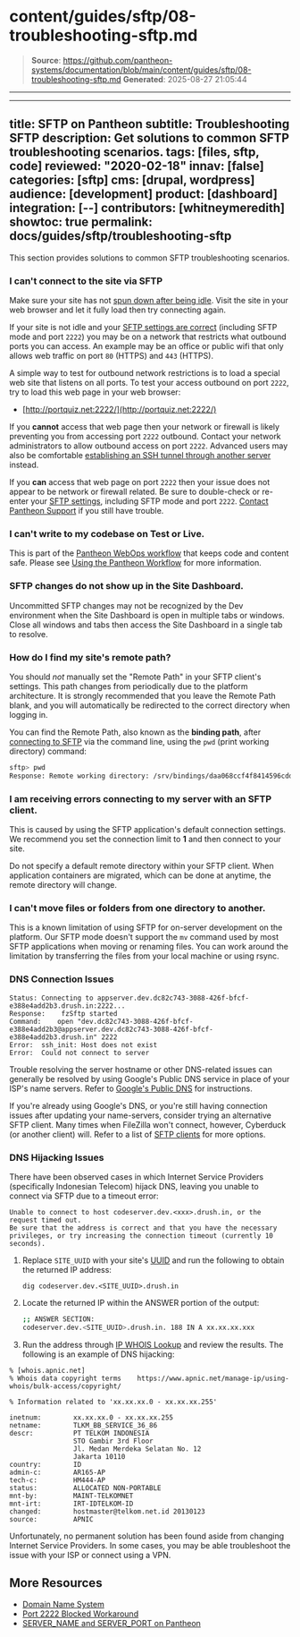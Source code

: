 # content/guides/sftp/08-troubleshooting-sftp.md

> **Source**: https://github.com/pantheon-systems/documentation/blob/main/content/guides/sftp/08-troubleshooting-sftp.md
> **Generated**: 2025-08-27 21:05:44

---

---
title: SFTP on Pantheon
subtitle: Troubleshooting SFTP
description: Get solutions to common SFTP troubleshooting scenarios.
tags: [files, sftp, code]
reviewed: "2020-02-18"
innav: [false]
categories: [sftp]
cms: [drupal, wordpress]
audience: [development]
product: [dashboard]
integration: [--]
contributors: [whitneymeredith]
showtoc: true
permalink: docs/guides/sftp/troubleshooting-sftp
---

This section provides solutions to common SFTP troubleshooting scenarios.

### I can't connect to the site via SFTP

Make sure your site has not [spun down after being idle](/application-containers/#idle-containers). Visit the site in your web browser and let it fully load then try connecting again.

If your site is not idle and your [SFTP settings are correct](/guides/sftp/sftp-connection-info) (including SFTP mode and port `2222`) you may be on a network that restricts what outbound ports you can access. An example may be an office or public wifi that only allows web traffic on port `80` (HTTPS)  and `443` (HTTPS).

A simple way to test for outbound network restrictions is to load a special web site that listens on all ports. To test your access outbound on port `2222`, try to load this web page in your web browser:

- [http://portquiz.net:2222/](http://portquiz.net:2222/)

If you **cannot** access that web page then your network or firewall is likely preventing you from accessing port `2222` outbound. Contact your network administrators to allow outbound access on port `2222`. Advanced users may also be comfortable [establishing an SSH tunnel through another server](/guides/sftp/port-2222) instead.

If you **can** access that web page on port `2222` then your issue does not appear to be network or firewall related. Be sure to double-check or re-enter your [SFTP settings](/guides/sftp/sftp-connection-info), including SFTP mode and port `2222`. [Contact Pantheon Support](/guides/support/contact-support/) if you still have trouble.

### I can't write to my codebase on Test or Live.

This is part of the [Pantheon WebOps workflow](/pantheon-workflow) that keeps code and content safe. Please see [Using the Pantheon Workflow](/pantheon-workflow#understanding-write-permissions-in-test-and-live) for more information.

### SFTP changes do not show up in the Site Dashboard.

Uncommitted SFTP changes may not be recognized by the Dev environment when the Site Dashboard is open in multiple tabs or windows. Close all windows and tabs then access the Site Dashboard in a single tab to resolve.

### How do I find my site's remote path?

<Alert title="Note" type="info">

You should *not* manually set the "Remote Path" in your SFTP client's settings. This path changes from periodically due to the platform architecture. It is strongly recommended that you leave the Remote Path blank, and you will automatically be redirected to the correct directory when logging in.

</Alert>

You can find the Remote Path, also known as the **binding path**, after [connecting to SFTP](#sftp-connection-information) via the command line, using the `pwd` (print working directory) command:

```bash
sftp> pwd
Response: Remote working directory: /srv/bindings/daa068ccf4f8414596cddf5xxxxx
```

### I am receiving errors connecting to my server with an SFTP client.

This is caused by using the SFTP application's default connection settings. We recommend you set the connection limit to **1** and then connect to your site.

Do not specify a default remote directory within your SFTP client. When application containers are migrated, which can be done at anytime, the remote directory will change.

### I can't move files or folders from one directory to another.

This is a known limitation of using SFTP for on-server development on the platform. Our SFTP mode doesn't support the `mv` command used by most SFTP applications when moving or renaming files. You can work around the limitation by transferring the files from your local machine or using rsync.

### DNS Connection Issues

```none
Status: Connecting to appserver.dev.dc82c743-3088-426f-bfcf-e388e4add2b3.drush.in:2222...
Response:    fzSftp started
Command:    open "dev.dc82c743-3088-426f-bfcf-e388e4add2b3@appserver.dev.dc82c743-3088-426f-bfcf-e388e4add2b3.drush.in" 2222
Error:  ssh_init: Host does not exist
Error:  Could not connect to server
```

Trouble resolving the server hostname or other DNS-related issues can generally be resolved by using Google's Public DNS service in place of your ISP's name servers. Refer to [Google's Public DNS](https://developers.google.com/speed/public-dns/) for instructions.

If you're already using Google's DNS, or you're still having connection issues after updating your name-servers, consider trying an alternative SFTP client. Many times when FileZilla won't connect, however, Cyberduck (or another client) will. Refer to a list of [SFTP clients](https://en.wikipedia.org/wiki/Comparison_of_FTP_client_software) for more options.

### DNS Hijacking Issues

There have been observed cases in which Internet Service Providers (specifically Indonesian Telecom) hijack DNS, leaving you unable to connect via SFTP due to a timeout error:

```none
Unable to connect to host codeserver.dev.<xxx>.drush.in, or the request timed out.
Be sure that the address is correct and that you have the necessary privileges, or try increasing the connection timeout (currently 10 seconds).
```

1. Replace `SITE_UUID` with your site's [UUID](/guides/account-mgmt/workspace-sites-teams/sites#retrieve-the-site-uuis) and run the following to obtain the returned IP address:

    ```bash{promptUser: user}
    dig codeserver.dev.<SITE_UUID>.drush.in
    ```

1. Locate the returned IP within the ANSWER portion of the output:

    ```bash
    ;; ANSWER SECTION:
    codeserver.dev.<SITE_UUID>.drush.in. 188 IN A xx.xx.xx.xxx
    ```

1. Run the address through [IP WHOIS Lookup](https://www.whatismyip.com/ip-whois-lookup/) and review the results. The following is an example of DNS hijacking:

```none
% [whois.apnic.net]
% Whois data copyright terms    https://www.apnic.net/manage-ip/using-whois/bulk-access/copyright/

% Information related to 'xx.xx.xx.0 - xx.xx.xx.255'

inetnum:        xx.xx.xx.0 - xx.xx.xx.255
netname:        TLKM_BB_SERVICE_36_86
descr:          PT TELKOM INDONESIA
                STO Gambir 3rd Floor
                Jl. Medan Merdeka Selatan No. 12
                Jakarta 10110
country:        ID
admin-c:        AR165-AP
tech-c:         HM444-AP
status:         ALLOCATED NON-PORTABLE
mnt-by:         MAINT-TELKOMNET
mnt-irt:        IRT-IDTELKOM-ID
changed:        hostmaster@telkom.net.id 20130123
source:         APNIC
```

Unfortunately, no permanent solution has been found aside from changing Internet Service Providers. In some cases, you may be able troubleshoot the issue with your ISP or connect using a VPN.

## More Resources

- [Domain Name System](/guides/domains/dns)
- [Port 2222 Blocked Workaround](/guides/sftp/port-2222)
- [SERVER_NAME and SERVER_PORT on Pantheon](/server_name-and-server_port)
